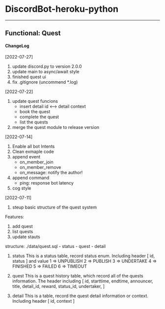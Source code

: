 # DiscordBot-heroku-python

---
## Functional: Quest 
#### ChangeLog
[2022-07-27]
1. update discord.py to version 2.0.0
2. update main to async/await style
3. finished quest ui
4. fix .gitignore (uncommend *.log)

[2022-07-22]
1. update quest funcions
    - insert detail id <--> detail context
    - book the quest
    - complete the quest
    - list the quests
2. merge the quest module to release version

[2022-07-14]
1. Enable all bot Intents
2. Clean exmaple code
3. append event
    - on_member_join
    - on_member_remove
    - on_message: notify the author!
4. append command
    - ping: response bot latency
5. cog style



[2022-07-11]
1. steup basic structure of the quest system


Features:
1. add quest
2. list quests
3. update stauts

structure:
./data/quest.sql
    - status
    - quest
    - detail

1. status
This is a status table, record status enum. Including header
[
    id,
    status
]
and value
  1 => UNPUBLISH
  2 => PUBLISH
  3 => UNDERTAKE
  4 => FINISHED
  5 => FAILED
  6 => TIMEOUT
 
2. quest
This is a quest history table, which record all of the quests information. The header including
[
    id,
    starttime,
    endtime,
    announcer,
    title,
    detail_id,
    reward,
    status_id,
    undertaker,
]

3. detail
This is a table, record the quest detail information or context. Including header
[
    id,
    context
]